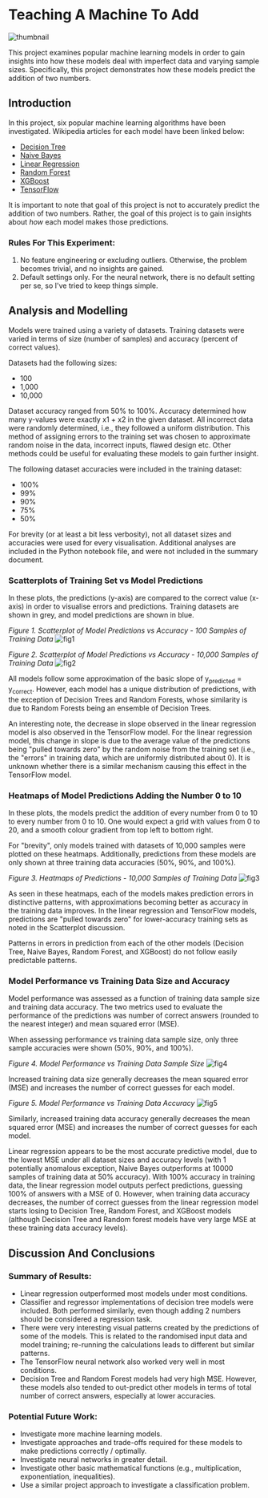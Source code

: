 # Teaching A Machine To Add

![thumbnail](https://github.com/KevinCarr42/Teaching-A-Machine-To-Add/blob/main/adding-machines-thumbnail.jpg)

This project examines popular machine learning models in order to gain insights into how these models deal with imperfect data and varying sample sizes. Specifically, this project demonstrates how these models predict the addition of two numbers.

## Introduction

In this project, six popular machine learning algorithms have been investigated. Wikipedia articles for each model have been linked below:
* [Decision Tree](https://en.wikipedia.org/wiki/Decision_tree)
* [Naive Bayes](https://en.wikipedia.org/wiki/Naive_Bayes_classifier)
* [Linear Regression](https://en.wikipedia.org/wiki/Linear_regression)
* [Random Forest](https://en.wikipedia.org/wiki/Random_forest)
* [XGBoost](https://en.wikipedia.org/wiki/XGBoost)
* [TensorFlow](https://en.wikipedia.org/wiki/TensorFlow)

It is important to note that goal of this project is not to accurately predict the addition of two numbers. Rather, the goal of this project is to gain insights about *how* each model makes those predictions.

### Rules For This Experiment:
1. No feature engineering or excluding outliers. Otherwise, the problem becomes trivial, and no insights are gained.
2. Default settings only. For the neural network, there is no default setting per se, so I've tried to keep things simple.

## Analysis and Modelling

Models were trained using a variety of datasets. Training datasets were varied in terms of size (number of samples) and accuracy (percent of correct values).

Datasets had the following sizes:
* 100
* 1,000
* 10,000

Dataset accuracy ranged from 50% to 100%. Accuracy determined how many y-values were exactly x1 + x2 in the given dataset. All incorrect data were randomly determined, i.e., they followed a uniform distribution. This method of assigning errors to the training set was chosen to approximate random noise in the data, incorrect inputs, flawed design etc. Other methods could be useful for evaluating these models to gain further insight.

The following dataset accuracies were included in the training dataset:
* 100%
* 99%
* 90%
* 75%
* 50%

For brevity (or at least a bit less verbosity), not all dataset sizes and accuracies were used for every visualisation. Additional analyses are included in the Python notebook file, and were not included in the summary document.

### Scatterplots of Training Set vs Model Predictions

In these plots, the predictions (y-axis) are compared to the correct value (x-axis) in order to visualise errors and predictions. Training datasets are shown in grey, and model predictions are shown in blue.

*Figure 1. Scatterplot of Model Predictions vs Accuracy - 100 Samples of Training Data*
![fig1](https://github.com/KevinCarr42/Teaching-A-Machine-To-Add/blob/main/predictions_100_samples.png)

*Figure 2. Scatterplot of Model Predictions vs Accuracy - 10,000 Samples of Training Data*
![fig2](https://github.com/KevinCarr42/Teaching-A-Machine-To-Add/blob/main/predictions_10k_samples.png)

All models follow some approximation of the basic slope of y<sub>predicted</sub> = y<sub>correct</sub>. However, each model has a unique distribution of predictions, with the exception of Decision Trees and Random Forests, whose similarity is due to Random Forests being an ensemble of Decision Trees.

An interesting note, the decrease in slope observed in the linear regression model is also observed in the TensorFlow model. For the linear regression model, this change in slope is due to the average value of the predictions being "pulled towards zero" by the random noise from the training set (i.e., the "errors" in training data, which are uniformly distributed about 0). It is unknown whether there is a similar mechanism causing this effect in the TensorFlow model.

### Heatmaps of Model Predictions Adding the Number 0 to 10

In these plots, the models predict the addition of every number from 0 to 10 to every number from 0 to 10. One would expect a grid with values from 0 to 20, and a smooth colour gradient from top left to bottom right. 

For "brevity", only models trained with datasets of 10,000 samples were plotted on these heatmaps. Additionally, predictions from these models are only shown at three training data accuracies (50%, 90%, and 100%).

*Figure 3. Heatmaps of Predictions - 10,000 Samples of Training Data*
![fig3](https://github.com/KevinCarr42/Teaching-A-Machine-To-Add/blob/main/heatmaps_of_predictions.png)

As seen in these heatmaps, each of the models makes prediction errors in distinctive patterns, with approximations becoming better as accuracy in the training data improves. In the linear regression and TensorFlow models, predictions are "pulled towards zero" for lower-accuracy training sets as noted in the Scatterplot discussion.

Patterns in errors in prediction from each of the other models (Decision Tree, Naive Bayes, Random Forest, and XGBoost) do not follow easily predictable patterns.

### Model Performance vs Training Data Size and Accuracy

Model performance was assessed as a function of training data sample size and training data accuracy. The two metrics used to evaluate the performance of the predictions was number of correct answers (rounded to the nearest integer) and mean squared error (MSE).

When assessing performance vs training data sample size, only three sample accuracies were shown (50%, 90%, and 100%).

*Figure 4. Model Performance vs Training Data Sample Size*
![fig4](https://github.com/KevinCarr42/Teaching-A-Machine-To-Add/blob/main/performance_v_size.png)

Increased training data size generally decreases the mean squared error (MSE) and increases the number of correct guesses for each model.

*Figure 5. Model Performance vs Training Data Accuracy*
![fig5](https://github.com/KevinCarr42/Teaching-A-Machine-To-Add/blob/main/performance_v_accuracy.png)

Similarly, increased training data accuracy generally decreases the mean squared error (MSE) and increases the number of correct guesses for each model.

Linear regression appears to be the most accurate predictive model, due to the lowest MSE under all dataset sizes and accuracy levels (with 1 potentially anomalous exception, Naive Bayes outperforms at 10000 samples of training data at 50% accuracy). With 100% accuracy in training data, the linear regression model outputs perfect predictions, guessing 100% of answers with a MSE of 0. However, when training data accuracy decreases, the number of correct guesses from the linear regression model starts losing to Decision Tree, Random Forest, and XGBoost models (although Decision Tree and Random forest models have very large MSE at these training data accuracy levels).

## Discussion And Conclusions

### Summary of Results:
* Linear regression outperformed most models under most conditions.
* Classifier and regressor implementations of decision tree models were included. Both performed similarly, even though adding 2 numbers should be considered a regression task.
* There were very interesting visual patterns created by the predictions of some of the models. This is related to the randomised input data and model training; re-running the calculations leads to different but similar patterns.
* The TensorFlow neural network also worked very well in most conditions.
* Decision Tree and Random Forest models had very high MSE. However, these models also tended to out-predict other models in terms of total number of correct answers, especially at lower accuracies.

### Potential Future Work:
* Investigate more machine learning models.
* Investigate approaches and trade-offs required for these models to make predictions correctly / optimally.
* Investigate neural networks in greater detail.
* Investigate other basic mathematical functions (e.g., multiplication, exponentiation, inequalities).
* Use a similar project approach to investigate a classification problem.
